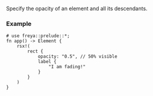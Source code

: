 Specify the opacity of an element and all its descendants.

### Example

```rust, no_run
# use freya::prelude::*;
fn app() -> Element {
    rsx!(
        rect {
            opacity: "0.5", // 50% visible
            label {
                "I am fading!"
            }
        }
    )
}
```
